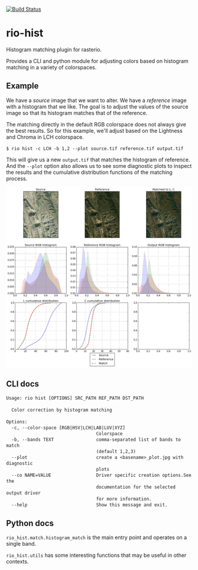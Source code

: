[![Build Status](https://travis-ci.org/mapbox/rio-hist.svg?branch=master)](https://travis-ci.org/mapbox/rio-color)


# rio-hist

Histogram matching plugin for rasterio.

Provides a CLI and python module for adjusting colors based on histogram matching in a variety of colorspaces.

## Example

We have a *source* image that we want to alter.
We have a *reference* image with a histogram that we like.
The goal is to adjust the values of the source image so that its histogram matches that of the reference.

The matching directly in the default RGB colorspace does not always give the best results. So for this example, we'll adjust based on the Lightness and Chroma in LCH colorspace.

```
$ rio hist -c LCH -b 1,2 --plot source.tif reference.tif output.tif
```

This will give us a new `output.tif` that matches the histogram of reference. And the `--plot` option
also allows us to see some diagnostic plots to inspect the results and the cumulative distribution functions of the matching process.

<img src="docs/example_plot.jpg">


## CLI docs

```
Usage: rio hist [OPTIONS] SRC_PATH REF_PATH DST_PATH

  Color correction by histogram matching

Options:
  -c, --color-space [RGB|HSV|LCH|LAB|LUV|XYZ]
                                  Colorspace
  -b, --bands TEXT                comma-separated list of bands to match
                                  (default 1,2,3)
  --plot                          create a <basename>_plot.jpg with diagnostic
                                  plots
  --co NAME=VALUE                 Driver specific creation options.See the
                                  documentation for the selected output driver
                                  for more information.
  --help                          Show this message and exit.
```

## Python docs

`rio_hist.match.histogram_match` is the main entry point and operates on a single band.

`rio_hist.utils` has some interesting functions that may be useful in other contexts.



